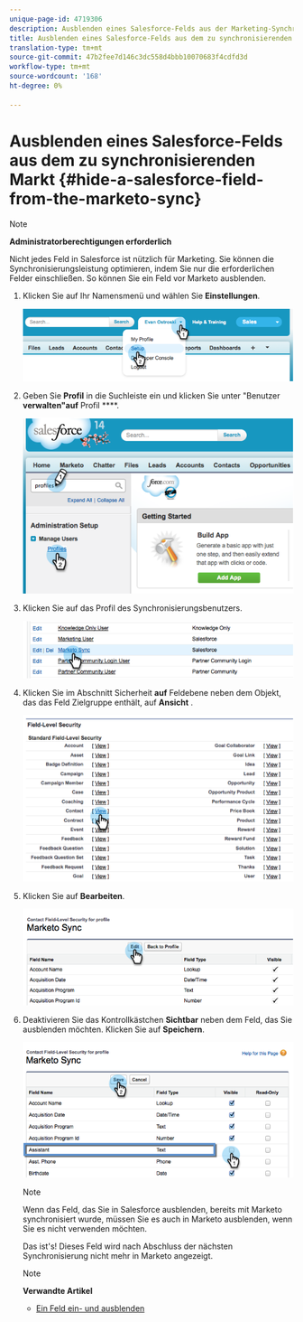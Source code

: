 ```yaml
---
unique-page-id: 4719306
description: Ausblenden eines Salesforce-Felds aus der Marketing-Synchronisierung - Marketing-Dokumente - Produktdokumentation
title: Ausblenden eines Salesforce-Felds aus dem zu synchronisierenden Markt
translation-type: tm+mt
source-git-commit: 47b2fee7d146c3dc558d4bbb10070683f4cdfd3d
workflow-type: tm+mt
source-wordcount: '168'
ht-degree: 0%

---
```



# Ausblenden eines Salesforce-Felds aus dem zu synchronisierenden Markt {#hide-a-salesforce-field-from-the-marketo-sync}

>[!NOTE]
>
>**Administratorberechtigungen erforderlich**

Nicht jedes Feld in Salesforce ist nützlich für Marketing. Sie können die Synchronisierungsleistung optimieren, indem Sie nur die erforderlichen Felder einschließen. So können Sie ein Feld vor Marketo ausblenden.

1. Klicken Sie auf Ihr Namensmenü und wählen Sie **Einstellungen**.

   ![](assets/image2015-6-30-15-3a11-3a23.png)

1. Geben Sie **Profil** in die Suchleiste ein und klicken Sie unter &quot;Benutzer **verwalten&quot;auf** Profil ****.

   ![](assets/image2015-6-30-15-3a12-3a46.png)

1. Klicken Sie auf das Profil des Synchronisierungsbenutzers.

   ![](assets/image2015-6-30-15-3a17-3a38.png)

1. Klicken Sie im Abschnitt Sicherheit **auf** Feldebene neben dem Objekt, das das Feld Zielgruppe enthält, auf **Ansicht** .

   ![](assets/image2015-6-30-15-3a24-3a32.png)

1. Klicken Sie auf **Bearbeiten**.

   ![](assets/image2015-6-30-15-3a25-3a42.png)

1. Deaktivieren Sie das Kontrollkästchen **Sichtbar** neben dem Feld, das Sie ausblenden möchten. Klicken Sie auf **Speichern**.

   ![](assets/image2015-6-30-15-3a27-3a16.png)

   >[!NOTE]
   >
   >Wenn das Feld, das Sie in Salesforce ausblenden, bereits mit Marketo synchronisiert wurde, müssen Sie es auch in Marketo ausblenden, wenn Sie es nicht verwenden möchten.

   Das ist&#39;s! Dieses Feld wird nach Abschluss der nächsten Synchronisierung nicht mehr in Marketo angezeigt.

   >[!NOTE]
   >
   >**Verwandte Artikel**
   >
   >    
   >    
   >    * [Ein Feld ein- und ausblenden](../../../../../product-docs/administration/field-management/hide-and-unhide-a-field.md)


